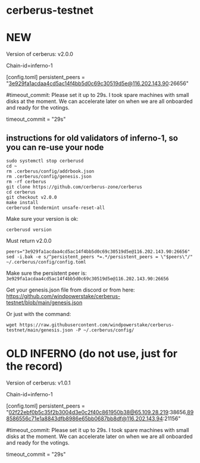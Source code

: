 # cerberus-testnet

# NEW
Version of cerberus: v2.0.0

Chain-id=inferno-1

[config.toml]
persistent_peers = "3e929fa1acdaa4cd5ac14f4bb5d0c69c30519d5e@116.202.143.90:26656"


#timeout_commit: Please set it up to 29s. I took spare machines with small disks at the moment. We can accelerate later on when we are all onboarded and ready for the votings. 

timeout_commit = "29s"

## instructions for old validators of inferno-1, so you can re-use your node


```
sudo systemctl stop cerberusd
cd ~
rm .cerberus/config/addrbook.json
rm .cerberus/config/genesis.json
rm -rf cerberus
git clone https://github.com/cerberus-zone/cerberus
cd cerberus
git checkout v2.0.0
make install
cerberusd tendermint unsafe-reset-all
```


Make sure your version is ok:

```cerberusd version```


Must return v2.0.0


```
peers="3e929fa1acdaa4cd5ac14f4bb5d0c69c30519d5e@116.202.143.90:26656"
sed -i.bak -e s/^persistent_peers *=.*/persistent_peers = \"$peers\"/" ~/.cerberus/config/config.toml
```


Make sure the persistent peer is: `3e929fa1acdaa4cd5ac14f4bb5d0c69c30519d5e@116.202.143.90:26656`

Get your genesis.json file from discord or from here: https://github.com/windpowerstake/cerberus-testnet/blob/main/genesis.json

Or just with the command:

```
wget https://raw.githubusercontent.com/windpowerstake/cerberus-testnet/main/genesis.json -P ~/.cerberus/config/
```


# OLD INFERNO (do not use, just for the record)
Version of cerberus: v1.0.1

Chain-id=inferno-1

[config.toml]
persistent_peers = "02f22ebf0b5c35f2b3004d3e0c2f40c861950b38@65.109.28.219:38656,898586556c71e1a8843dfb8986e65bb0687bb8df@116.202.143.94:21156"


#timeout_commit: Please set it up to 29s. I took spare machines with small disks at the moment. We can accelerate later on when we are all onboarded and ready for the votings. 

timeout_commit = "29s"


